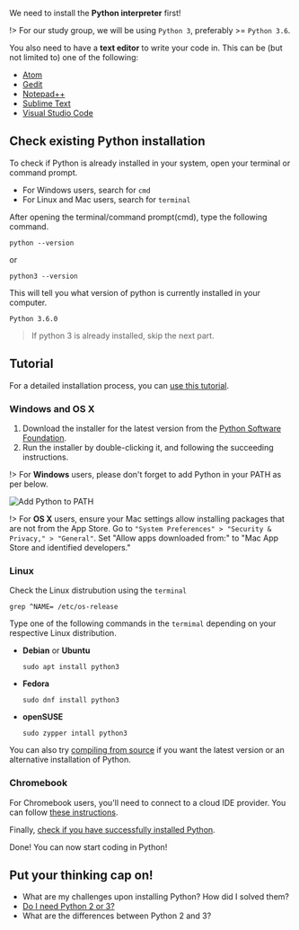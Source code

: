 We need to install the **Python interpreter** first! 

!> For our study group, we will be using `Python 3`, preferably >= `Python 3.6`.

You also need to have a **text editor** to write your code in. This can be (but not limited to) one of the following:

* [Atom](https://atom.io)
* [Gedit](https://wiki.gnome.org/Apps/Gedit)
* [Notepad++](https://notepad-plus-plus.org)
* [Sublime Text](https://www.sublimetext.com)
* [Visual Studio Code](https://code.visualstudio.com)



## Check existing Python installation

To check if Python is already installed in your system, open your terminal or command prompt.

- For Windows users, search for `cmd`
- For Linux and Mac users, search for `terminal`

After opening the terminal/command prompt(cmd), type the following command.
```shell
python --version
```

or

```shell
python3 --version
```

This will tell you what version of python is currently installed in your computer.

```shell
Python 3.6.0

```
> If python 3 is already installed, skip the next part.


## Tutorial

For a detailed installation process, you can [use this tutorial](https://tutorial.djangogirls.org/en/python_installation).

### Windows and OS X

1. Download the installer for the latest version from the [Python Software Foundation](https://www.python.org/downloads/release).
2. Run the installer by double-clicking it, and following the succeeding instructions.

!> For **Windows** users, please don't forget to add Python in your PATH as per below.

![Add Python to PATH](https://eavictor.files.wordpress.com/2016/05/add_python_3-5_to_pathinstall_now.png?w=594)


!> For **OS X** users, ensure your Mac settings allow installing packages that are not from the App Store. Go to `"System Preferences" > "Security & Privacy," > "General"`. Set "Allow apps downloaded from:" to "Mac App Store and identified developers."


### Linux

Check the Linux distrubution using the `terminal`

```
grep ^NAME= /etc/os-release
```

Type one of the following commands in the `termimal` depending on your respective Linux distribution.

* **Debian** or **Ubuntu**

    ```
    sudo apt install python3
    ```

* **Fedora**

    ```
    sudo dnf install python3
    ```

* **openSUSE**

    ```
    sudo zypper intall python3
    ```

You can also try [compiling from source](https://realpython.com/installing-python/#compiling-python-from-source) if you want the latest version or an alternative installation of Python.

### Chromebook

For Chromebook users, you'll need to connect to a cloud IDE provider. You can follow [these instructions](https://tutorial.djangogirls.org/en/chromebook_setup).  



Finally, [check if you have successfully installed Python](#check-existing-python-installation).


Done! You can now start coding in Python!

## Put your thinking cap on!

- What are my challenges upon installing Python? How did I solved them?
- [Do I need Python 2 or 3?](https://wiki.python.org/moin/Python2orPython3)
- What are the differences between Python 2 and 3?
